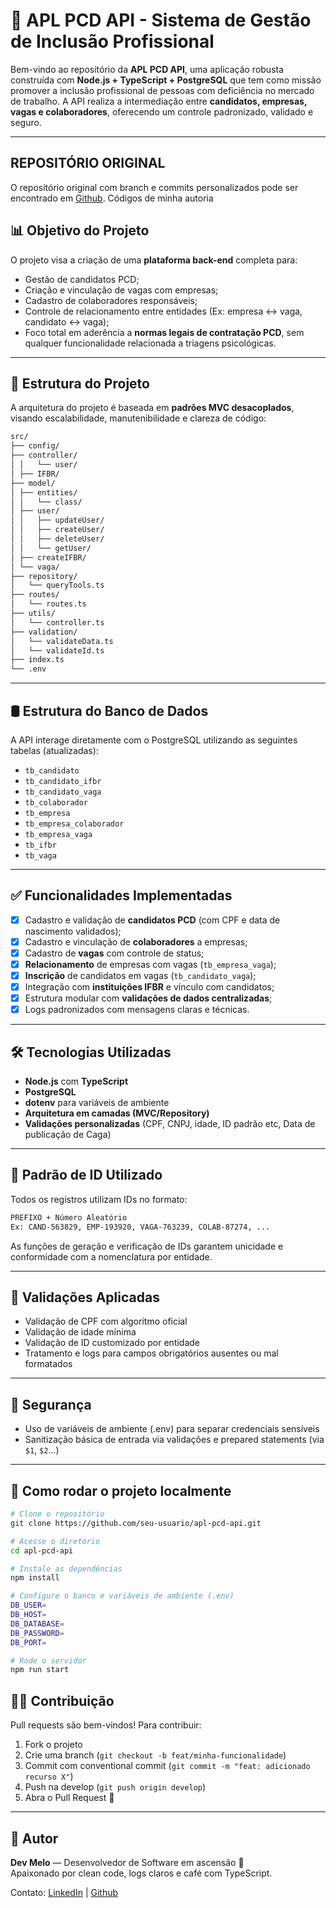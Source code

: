 # 🧠 APL PCD API - Sistema de Gestão de Inclusão Profissional

Bem-vindo ao repositório da **APL PCD API**, uma aplicação robusta construída com **Node.js + TypeScript + PostgreSQL** que tem como missão promover a inclusão profissional de pessoas com deficiência no mercado de trabalho. A API realiza a intermediação entre **candidatos, empresas, vagas e colaboradores**, oferecendo um controle padronizado, validado e seguro.

---

## REPOSITÓRIO ORIGINAL
O repositório original com branch e commits personalizados pode ser encontrado em [Github](https://github.com/caua-mendonca/APL_PCD_API). Códigos de minha autoria

## 📊 Objetivo do Projeto

O projeto visa a criação de uma **plataforma back-end** completa para:

- Gestão de candidatos PCD;
- Criação e vinculação de vagas com empresas;
- Cadastro de colaboradores responsáveis;
- Controle de relacionamento entre entidades (Ex: empresa ↔ vaga, candidato ↔ vaga);
- Foco total em aderência a **normas legais de contratação PCD**, sem qualquer funcionalidade relacionada a triagens psicológicas.

---

## 🧱 Estrutura do Projeto

A arquitetura do projeto é baseada em **padrões MVC desacoplados**, visando escalabilidade, manutenibilidade e clareza de código:
````bash
src/
├── config/
├── controller/
│ │   └── user/
│ ├── IFBR/
├── model/
│ ├── entities/
│ │   └── class/
│ ├── user/
│ │   ├── updateUser/
│ │   ├── createUser/
│ │   ├── deleteUser/
│ │   └── getUser/
│ ├── createIFBR/
│ └── vaga/
├── repository/
│   └── queryTools.ts
├── routes/
│   └── routes.ts
├── utils/
│   └── controller.ts
├── validation/
│   └── validateData.ts
│   └── validateId.ts
├── index.ts
└── .env
````

---

## 🛢️ Estrutura do Banco de Dados

A API interage diretamente com o PostgreSQL utilizando as seguintes tabelas (atualizadas):

- `tb_candidato`
- `tb_candidato_ifbr`
- `tb_candidato_vaga`
- `tb_colaborador`
- `tb_empresa`
- `tb_empresa_colaborador`
- `tb_empresa_vaga`
- `tb_ifbr`
- `tb_vaga`


---

## ✅ Funcionalidades Implementadas

- [x] Cadastro e validação de **candidatos PCD** (com CPF e data de nascimento validados);
- [x] Cadastro e vinculação de **colaboradores** a empresas;
- [x] Cadastro de **vagas** com controle de status;
- [x] **Relacionamento** de empresas com vagas (`tb_empresa_vaga`);
- [x] **Inscrição** de candidatos em vagas (`tb_candidato_vaga`);
- [x] Integração com **instituições IFBR** e vínculo com candidatos;
- [x] Estrutura modular com **validações de dados centralizadas**;
- [x] Logs padronizados com mensagens claras e técnicas.

---

## 🛠️ Tecnologias Utilizadas

- **Node.js** com **TypeScript**
- **PostgreSQL**
- **dotenv** para variáveis de ambiente
- **Arquitetura em camadas (MVC/Repository)**
- **Validações personalizadas** (CPF, CNPJ, idade, ID padrão etc, Data de publicação de Caga)

---

## 📂 Padrão de ID Utilizado

Todos os registros utilizam IDs no formato:

````bash
PREFIXO + Número Aleatório
Ex: CAND-563829, EMP-193920, VAGA-763239, COLAB-87274, ...
````


As funções de geração e verificação de IDs garantem unicidade e conformidade com a nomenclatura por entidade.

---

## 🧪 Validações Aplicadas

- Validação de CPF com algoritmo oficial
- Validação de idade mínima
- Validação de ID customizado por entidade
- Tratamento e logs para campos obrigatórios ausentes ou mal formatados

---

## 🔐 Segurança

- Uso de variáveis de ambiente (.env) para separar credenciais sensíveis
- Sanitização básica de entrada via validações e prepared statements (via `$1`, `$2`...)

---

## 🚀 Como rodar o projeto localmente

```bash
# Clone o repositório
git clone https://github.com/seu-usuario/apl-pcd-api.git

# Acesse o diretório
cd apl-pcd-api

# Instale as dependências
npm install

# Configure o banco e variáveis de ambiente (.env)
DB_USER=
DB_HOST=
DB_DATABASE=
DB_PASSWORD=
DB_PORT=

# Rode o servidor
npm run start
````

## 🧑‍💻 Contribuição

Pull requests são bem-vindos! Para contribuir:

1. Fork o projeto
2. Crie uma branch (`git checkout -b feat/minha-funcionalidade`)
3. Commit com conventional commit (`git commit -m "feat: adicionado recurso X"`)
4. Push na develop (`git push origin develop`)
5. Abra o Pull Request 🎉

---

## 🧠 Autor

**Dev Melo** — Desenvolvedor de Software em ascensão 🚀  
Apaixonado por clean code, logs claros e café com TypeScript.

Contato: [LinkedIn](https://www.linkedin.com/in/devmelo/) | [Github](https://github.com/DiegoHenriqueMelo)





